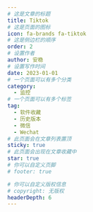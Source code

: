 ```yaml
---
# 这是文章的标题
title: Tiktok
# 这是页面的图标
icon: fa-brands fa-tiktok
# 这是侧边栏的顺序
order: 2
# 设置作者
author: 安稳
# 设置写作时间
date: 2023-01-01
# 一个页面可以有多个分类
category:
  - 监控
# 一个页面可以有多个标签
tag:
  - 软件收藏
  - 历史版本
  - 微信
  - Wechat
# 此页面会在文章列表置顶
sticky: true
# 此页面会出现在文章收藏中
star: true
# 你可以自定义页脚
# footer: true

# 你可以自定义版权信息
# copyright: 无版权
headerDepth: 6
---
```


<!-- 你可以通过设置页面的 Frontmatter，在页面禁用功能与布局。 -->

<!-- more -->

<SiteInfo
  name="抖音 iOS"
  desc=""
  url="https://www.alipan.com/s/Z3mrsfdFY5h/folder/65685b5961e9c74eb20e487aab522a649ffd6dd7"
  logo=""
  repo=""
  preview="/img/start/tiktok-ps.svg"
/>

<SiteInfo
  name="Tiktok iOS"
  desc=""
  url="https://www.alipan.com/s/Z3mrsfdFY5h/folder/65430a5e9ee144a361694ef9aba001d5092243c2"
  logo=""
  repo=""
  preview="/img/start/tiktok-ps.svg"
/>

<SiteInfo
  name="Tiktok Android"
  desc=""
  url="https://www.alipan.com/s/Z3mrsfdFY5h/folder/65f295e6f937f6c36acc422a8d95d6ef4bd92b73"
  logo=""
  repo=""
  preview="/img/start/tiktok-ps.svg"
/>

<SiteInfo
  name="Tiktok IOS 砸壳"
  desc=""
  url="https://www.alipan.com/s/Z3mrsfdFY5h/folder/65f2893287476b2242ee43e3b83034b2986c37a6"
  logo=""
  repo=""
  preview="/img/start/tiktok-ps.svg"
/>